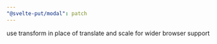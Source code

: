 ```yaml
---
"@svelte-put/modal": patch
---
```


use transform in place of translate and scale for wider browser support
